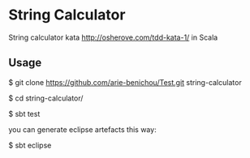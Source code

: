 # String Calculator

String calculator kata <http://osherove.com/tdd-kata-1/> in Scala

## Usage

$ git clone https://github.com/arie-benichou/Test.git string-calculator

$ cd string-calculator/

$ sbt test

you can generate eclipse artefacts this way:

$ sbt eclipse